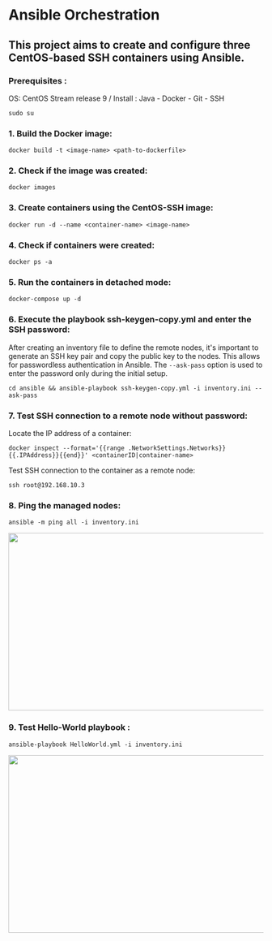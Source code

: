 # Ansible Orchestration
## This project aims to create and configure three CentOS-based SSH containers using Ansible.
### Prerequisites :
OS: CentOS Stream release 9 /
Install :  Java
          - Docker
          - Git - SSH
```
sudo su
```
### 1.  Build the Docker image:
```
docker build -t <image-name> <path-to-dockerfile>
```
### 2.  Check if the image was created:
```
docker images
```
### 3.  Create containers using the CentOS-SSH image:
```
docker run -d --name <container-name> <image-name>
```
### 4.  Check if containers were created:
```
docker ps -a
```
### 5.  Run the containers in detached mode:
```
docker-compose up -d
```
### 6.  Execute the playbook ssh-keygen-copy.yml and enter the SSH password:

After creating an inventory file to define the remote nodes, it's important to generate an SSH key pair and copy the public key to the nodes. This allows for passwordless authentication in Ansible. The `--ask-pass` option is used to enter the password only during the initial setup.
```
cd ansible && ansible-playbook ssh-keygen-copy.yml -i inventory.ini --ask-pass
```
### 7. Test SSH connection to a remote node without password: 
Locate the IP address of a container:
```
docker inspect --format='{{range .NetworkSettings.Networks}}{{.IPAddress}}{{end}}' <containerID|container-name>
```
Test SSH connection to the container as a remote node:
```
ssh root@192.168.10.3
```
### 8.  Ping the managed nodes:
```
ansible -m ping all -i inventory.ini
```
<div align="center">
<img src="https://github.com/WiemFd/Ansible_Orchestration/assets/128514665/52c96eb6-bf26-4463-b51b-7401d67b98dd.png" width="700" height="350">
</div>

### 9.  Test Hello-World playbook :
```
ansible-playbook HelloWorld.yml -i inventory.ini
```
<div align="center">
<img src="https://github.com/WiemFd/Ansible_Orchestration/assets/128514665/fa6ca6ae-0897-463d-99ed-e56e2880bd7d.png" width="700" height="350">
</div>

